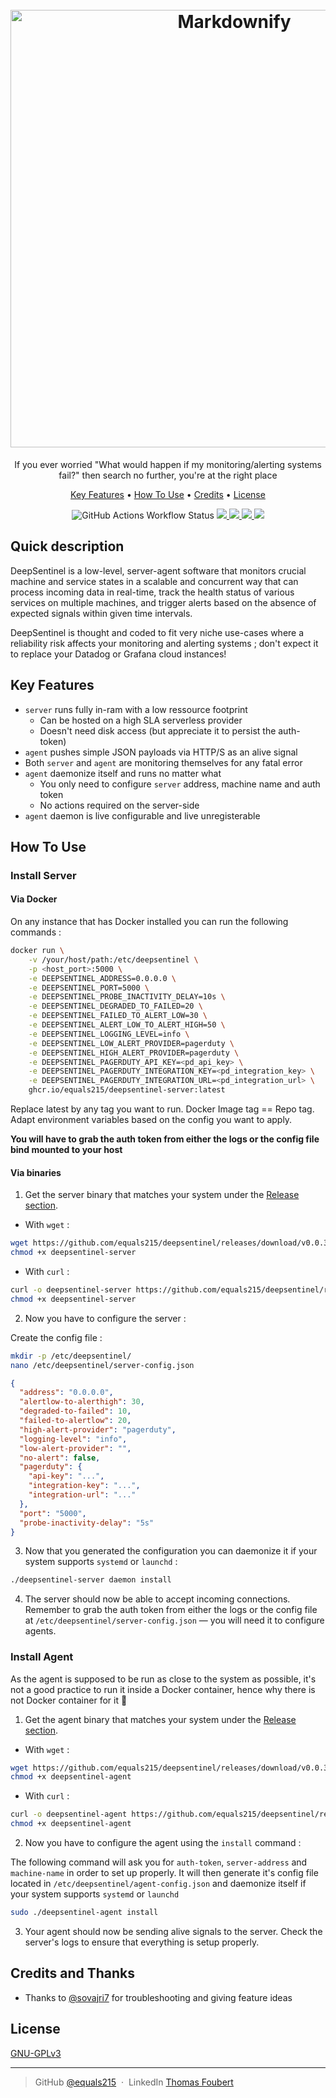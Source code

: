 <h1 align="center">
  <br>
  <a href="http://www.amitmerchant.com/electron-markdownify"><img src="https://gist.githubusercontent.com/equals215/4cc46fe3225e4def80c1e915a5608c8d/raw/1b16d0817e88d8d5fa8c0730a8bfa66e072484c9/deepsentinel-crop.svg" alt="Markdownify" width="700"></a>
  <br>
</h1>


<!-- <p align="center">
  <a href="https://linktr.ee/equals215">
    <img src="https://img.shields.io/badge/$-donate-ff69b4.svg?maxAge=2592000&amp;style=flat">
  </a>
</p> -->
<p align="center">
If you ever worried "What would happen if my monitoring/alerting systems fail?" then search no further, you're at the right place
</p>

<p align="center">
  <a href="#key-features">Key Features</a> •
  <a href="#how-to-use">How To Use</a> •
  <a href="#credits">Credits</a> •
  <a href="#license">License</a>
</p>
<p align="center">
<img alt="GitHub Actions Workflow Status" src="https://img.shields.io/github/actions/workflow/status/equals215/deepsentinel/.github%2Fworkflows%2Fgo-build-and-release.yml">
<a href="https://codecov.io/gh/equals215/deepsentinel" > 
 <img src="https://codecov.io/gh/equals215/deepsentinel/branch/master/graph/badge.svg?token=6JKK7IP4VO"/> 
</a>
<a href="https://goreportcard.com/report/github.com/equals215/deepsentinel">
  <img src="https://goreportcard.com/badge/github.com/equals215/deepsentinel" />
</a>
<a href="https://codeclimate.com/github/equals215/deepsentinel/maintainability">
  <img src="https://api.codeclimate.com/v1/badges/1058b0dd522c52babff0/maintainability" />
</a>
<img src="https://snyk.io/test/github/equals215/deepsentinel/badge.svg" />
</p>

## Quick description

DeepSentinel is a low-level, server-agent software that monitors crucial machine and service states in a scalable and concurrent way that can process incoming data in real-time, track the health status of various services on multiple machines, and trigger alerts based on the absence of expected signals within given time intervals.  

DeepSentinel is thought and coded to fit very niche use-cases where a reliability risk affects your monitoring and alerting systems ; don't expect it to replace your Datadog or Grafana cloud instances!  

## Key Features

* `server` runs fully in-ram with a low ressource footprint
    - Can be hosted on a high SLA serverless provider
    - Doesn't need disk access (but appreciate it to persist the auth-token)
* `agent` pushes simple JSON payloads via HTTP/S as an alive signal
* Both `server` and `agent` are monitoring themselves for any fatal error
* `agent` daemonize itself and runs no matter what
    - You only need to configure `server` address, machine name and auth token
    - No actions required on the server-side
* `agent` daemon is live configurable and live unregisterable

## How To Use
### Install Server
#### Via Docker
On any instance that has Docker installed you can run the following commands :

```bash
docker run \
    -v /your/host/path:/etc/deepsentinel \
    -p <host_port>:5000 \
    -e DEEPSENTINEL_ADDRESS=0.0.0.0 \
    -e DEEPSENTINEL_PORT=5000 \
    -e DEEPSENTINEL_PROBE_INACTIVITY_DELAY=10s \
    -e DEEPSENTINEL_DEGRADED_TO_FAILED=20 \
    -e DEEPSENTINEL_FAILED_TO_ALERT_LOW=30 \
    -e DEEPSENTINEL_ALERT_LOW_TO_ALERT_HIGH=50 \
    -e DEEPSENTINEL_LOGGING_LEVEL=info \
    -e DEEPSENTINEL_LOW_ALERT_PROVIDER=pagerduty \
    -e DEEPSENTINEL_HIGH_ALERT_PROVIDER=pagerduty \
    -e DEEPSENTINEL_PAGERDUTY_API_KEY=<pd_api_key> \
    -e DEEPSENTINEL_PAGERDUTY_INTEGRATION_KEY=<pd_integration_key> \
    -e DEEPSENTINEL_PAGERDUTY_INTEGRATION_URL=<pd_integration_url> \
    ghcr.io/equals215/deepsentinel-server:latest

```

Replace latest by any tag you want to run. Docker Image tag == Repo tag.  
Adapt environment variables based on the config you want to apply.  

**You will have to grab the auth token from either the logs or the config file bind mounted to your host**

#### Via binaries
1. Get the server binary that matches your system under the [Release section](https://github.com/equals215/deepsentinel/releases).  
- With `wget` :

```bash
wget https://github.com/equals215/deepsentinel/releases/download/v0.0.3-untested/deepsentinel-server-linux-amd64 -O deepsentinel-server && \
chmod +x deepsentinel-server
```

- With `curl` :
```bash
curl -o deepsentinel-server https://github.com/equals215/deepsentinel/releases/download/v0.0.3-untested/deepsentinel-server-linux-amd64 && \
chmod +x deepsentinel-server
```

2. Now you have to configure the server :  

Create the config file :
```bash
mkdir -p /etc/deepsentinel/
nano /etc/deepsentinel/server-config.json
```
```json
{
  "address": "0.0.0.0",
  "alertlow-to-alerthigh": 30,
  "degraded-to-failed": 10,
  "failed-to-alertlow": 20,
  "high-alert-provider": "pagerduty",
  "logging-level": "info",
  "low-alert-provider": "",
  "no-alert": false,
  "pagerduty": {
    "api-key": "...",
    "integration-key": "...",
    "integration-url": "..."
  },
  "port": "5000",
  "probe-inactivity-delay": "5s"
}
```

3. Now that you generated the configuration you can daemonize it if your system supports `systemd` or `launchd` :
```bash
./deepsentinel-server daemon install
```

4. The server should now be able to accept incoming connections. Remember to grab the auth token from either the logs or the config file at `/etc/deepsentinel/server-config.json` — you will need it to configure agents.

### Install Agent

As the agent is supposed to be run as close to the system as possible, it's not a good practice to run it inside a Docker container, hence why there is not Docker container for it 🤠  
1. Get the agent binary that matches your system under the [Release section](https://github.com/equals215/deepsentinel/releases).  

- With `wget` :
```bash
wget https://github.com/equals215/deepsentinel/releases/download/v0.0.3-untested/deepsentinel-agent-linux-amd64 -O deepsentinel-agent && \
chmod +x deepsentinel-agent
```

- With `curl` :
```bash
curl -o deepsentinel-agent https://github.com/equals215/deepsentinel/releases/download/v0.0.3-untested/deepsentinel-agent-linux-amd64 && \
chmod +x deepsentinel-agent
```

2. Now you have to configure the agent using the `install` command :  

The following command will ask you for `auth-token`, `server-address` and `machine-name` in order to set up properly. It will then generate it's config file located in `/etc/deepsentinel/agent-config.json` and daemonize itself if your system supports `systemd` or `launchd`

```bash
sudo ./deepsentinel-agent install
```

3. Your agent should now be sending alive signals to the server. Check the server's logs to ensure that everything is setup properly.  

## Credits and Thanks
- Thanks to [@sovajri7](https://github.com/sovajri7) for troubleshooting and giving feature ideas

## License

[GNU-GPLv3](https://github.com/equals215/deepsentinel/blob/8d8f70623c8725c2596ee5181d37ebdcf14ee81d/LICENSE)

---

> GitHub [@equals215](https://github.com/equals215) &nbsp;&middot;&nbsp;
> LinkedIn [Thomas Foubert](https://www.linkedin.com/in/thomas-f-devops/)
